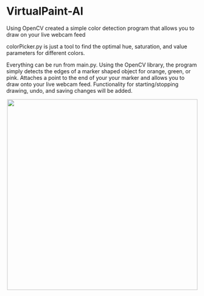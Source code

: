 # VirtualPaint-AI
Using OpenCV created a simple color detection program that allows you to draw on your live webcam feed

colorPicker.py is just a tool to find the optimal hue, saturation, and value parameters for different colors.

Everything can be run from main.py. Using the OpenCV library, the program simply detects the edges of a marker shaped object for orange, green, or pink. Attaches a point to the end of your 
your marker and allows you to draw onto your live webcam feed. Functionality for starting/stopping drawing, undo, and saving changes will be added.

 <p align="center"><img src="https://i.imgur.com/ljfvQ9q.png" alias="Preview" width="500"/></p>
